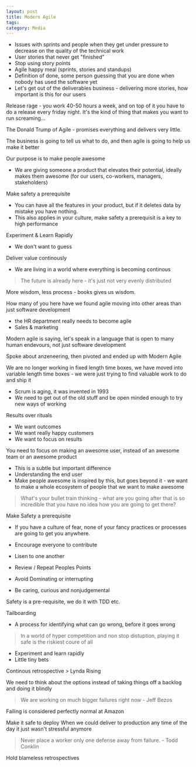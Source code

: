 ```yaml
---
layout: post
title: Modern Agile
tags: 
category: Media
---
```


- Issues with sprints and people when they get under pressure to decrease on the quality of the technical work
- User stories that never get "finished"  
- Stop using story points  
- Agile happy meal (sprints, stories and standups)  
- Definition of done, some person guessing that you are done when nobody has used the software yet  
- Let's get out of the deliverables business - delivering more stories, how important is this for our users

Release rage - you work 40-50 hours a week, and on top of it you have to do a release every friday night. It's the kind of thing that makes you want to run screaming...

The Donald Trump of Agile - promises everything and delivers very little.

The business is going to tell us what to do, and then agile is going to help us make it better

Our purpose is to make people awesome
- We are giving someone a product that elevates their potential, ideally makes them awesome (for our users, co-workers, managers, stakeholders)  

Make safety a prerequisite
- You can have all the features in your product, but if it deletes data by mistake you have nothing.
- This also applies in your culture, make safety a prerequisit is a key to high performance

Experiment & Learn Rapidly
- We don't want to guess  

Deliver value continously
- We are living in a world where everything is becoming continous

> The future is already here - it's just not very evenly distributed

More wisdom, less process - books gives us wisdom.

How many of you here have we found agile moving into other areas than just software development
- the HR department really needs to become agile
- Sales & marketing

Modern agile is saying, let's speak in a language that is open to many human endevours, not just software development

Spoke about anzeneering, then pivoted and ended up with Modern Agile

We are no longer working in fixed length time boxes, we have moved into variable length time boxes - we were just trying to find valuable work to do and ship it
- Scrum is aging, it was invented in 1993  
- We need to get out of the old stuff and be open minded enough to try new ways of working  

Results over rituals
- We want outcomes
- We want really happy customers
- We want to focus on results

You need to focus on making an awesome user, instead of an awesome team or an awesome product
- This is a subtle but important difference
- Understanding the end user
- Make people awesome is inspired by this, but goes beyond it - we want to make a whole ecosystem of people that we want to make awesome

> What's your bullet train thinking - what are you going after that is so incredible that you have no idea how you are going to get there?

Make Safety a prerequisite
- If you have a culture of fear, none of your fancy practices or processes are going to get you anywhere.

- Encourage everyone to contribute
- Lisen to one another
- Review / Repeat Peoples Points
- Avoid Dominating or interrupting
- Be caring, curious and nonjudgemental

Safety is a pre-requisite, we do it with TDD etc.

Tailboarding
- A process for identifying what can go wrong, before it goes wrong

> In a world of hyper competition and non stop distuption, playing it safe is the riskiest coure of all

- Experiment and learn rapidly
- Little tiny bets

Continous retrospective > Lynda Rising

We need to think about the options instead of taking things off a backlog and doing it blindly

> We are working on much bigger failures right now - Jeff Bezos

Failing is considered perfectly normal at Amazon

Make it safe to deploy
When we could deliver to production any time of the day it just wasn't stressful anymore

> Never place a worker only one defense away from failure. - Todd Conklin

Hold blameless retrospectives

